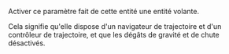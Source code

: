 Activer ce paramètre fait de cette entité une entité volante.

Cela signifie qu'elle dispose d'un navigateur de trajectoire et d'un contrôleur de trajectoire,
et que les dégâts de gravité et de chute désactivés.